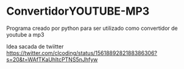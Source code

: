 # ConvertidorYOUTUBE-MP3
Programa creado por python para ser utilizado como convertidor de youtube a mp3

Idea sacada de twiitter
https://twitter.com/clcoding/status/1561889282188386306?s=20&t=WAfTKaUhltcPTNS5nJhfyw
